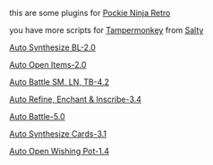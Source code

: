 this are some plugins for [Pockie Ninja Retro](https://pockieninja.online)

you have more scripts for [Tampermonkey](https://www.tampermonkey.net/) from [Salty](https://www.youtube.com/@boyaghnia)

[Auto Synthesize BL-2.0](https://gist.github.com/boyaghnia/6df6c8f7d134c750c8d1aadd6938ee8f)

[Auto Open Items-2.0](https://gist.github.com/boyaghnia/a30f7156feda1bdce3f2f84e1e1483db)

[Auto Battle SM, LN, TB-4.2](https://gist.github.com/boyaghnia/e4a5e71f1a058666ac3f0e2b87edb07d)

[Auto Refine, Enchant & Inscribe-3.4](https://gist.github.com/boyaghnia/23613a66f745093d4d6ad929d5ab826e)

[Auto Battle-5.0](https://gist.github.com/boyaghnia/f073da228c3baadfc83741d1c79d0829)

[Auto Synthesize Cards-3.1](https://gist.github.com/boyaghnia/cf06555877fe57e1c75a2d507caf0085)

[Auto Open Wishing Pot-1.4](https://gist.github.com/boyaghnia/237f841487ed8dca1a80f44cae259f9a)
